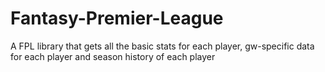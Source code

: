 Fantasy-Premier-League
======================

A FPL library that gets all the basic stats for each player, gw-specific data for each player and season history of each player


